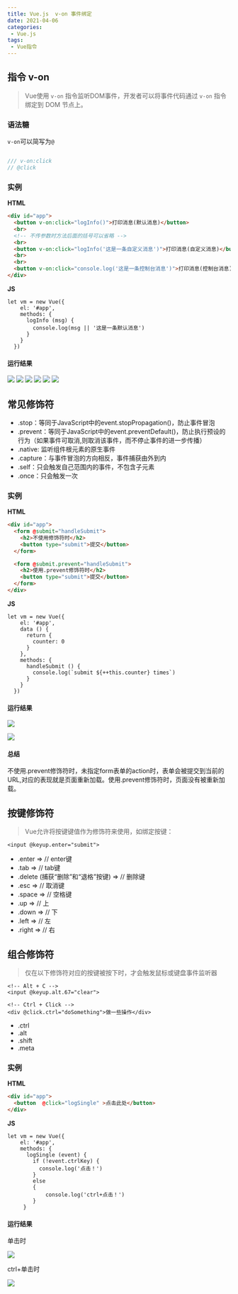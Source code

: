 ```yaml
---
title: Vue.js  v-on 事件绑定
date: 2021-04-06
categories:
 - Vue.js
tags:
 - Vue指令
---
```


## 指令 v-on

>Vue使用 `v-on` 指令监听DOM事件，开发者可以将事件代码通过 `v-on` 指令绑定到 DOM 节点上。

### 语法糖

`v-on`可以简写为`@`

```js

/// v-on:click 
// @click

```


### 实例

**HTML**
```HTML
<div id="app">
  <button v-on:click="logInfo()">打印消息(默认消息)</button>
  <br>
  <!-- 不传参数时方法后面的括号可以省略 -->
  <br>
  <button v-on:click="logInfo('这是一条自定义消息')">打印消息(自定义消息)</button>
  <br>
  <br>
  <button v-on:click="console.log('这是一条控制台消息')">打印消息(控制台消息)</button>
</div>
```
**JS**
```JS
let vm = new Vue({
    el: '#app',
    methods: {
      logInfo (msg) {
        console.log(msg || '这是一条默认消息') 
      }
    }
  })
```
#### 运行结果
![](https://i.loli.net/2021/05/28/CmGL1OydNUJQRcS.png)
![](https://i.loli.net/2021/05/28/AWZQKU4dCX19Vls.png)
![](https://i.loli.net/2021/05/28/oFiwIsOSDYHPCn9.png)
![](https://i.loli.net/2021/05/28/iDO2nW8HTEFgUxp.png)
![](https://i.loli.net/2021/05/28/q6ZTbvfRuxenNVt.png)
![](https://i.loli.net/2021/05/28/peZkUbHN6WTB4M1.png)




## 常见修饰符
* .stop：等同于JavaScript中的event.stopPropagation()，防止事件冒泡
* .prevent：等同于JavaScript中的event.preventDefault()，防止执行预设的行为（如果事件可取消,则取消该事件，而不停止事件的进一步传播）
* .native: 监听组件根元素的原生事件
* .capture：与事件冒泡的方向相反，事件捕获由外到内
* .self：只会触发自己范围内的事件，不包含子元素
* .once：只会触发一次
  

### 实例

**HTML**
```HTML
<div id="app">
  <form @submit="handleSubmit">
    <h2>不使用修饰符时</h2>
    <button type="submit">提交</button>
  </form>

  <form @submit.prevent="handleSubmit">
    <h2>使用.prevent修饰符时</h2>
    <button type="submit">提交</button>
  </form> 
</div>
```
**JS**
```JS
let vm = new Vue({
    el: '#app',
    data () {
      return {
        counter: 0
      }
    },
    methods: {
      handleSubmit () {
        console.log(`submit ${++this.counter} times`)
      }
    }
  })
```
#### 运行结果

![](https://i.loli.net/2021/05/28/3QLHX7GOfNlZbry.png)

![](https://i.loli.net/2021/05/28/oYlLamH58UnpcSZ.png)

#### 总结
不使用.prevent修饰符时，未指定form表单的action时，表单会被提交到当前的URL,对应的表现就是页面重新加载。使用.prevent修饰符时，页面没有被重新加载。

## 按键修饰符

>Vue允许将按键键值作为修饰符来使用，如绑定按键：


```
<input @keyup.enter="submit">
```

* .enter => // enter键
* .tab => // tab键
* .delete (捕获“删除”和“退格”按键) => // 删除键
* .esc => // 取消键
* .space => // 空格键
* .up => // 上
* .down => // 下
* .left => // 左
* .right => // 右

## 组合修饰符
>仅在以下修饰符对应的按键被按下时，才会触发鼠标或键盘事件监听器

```
<!-- Alt + C -->
<input @keyup.alt.67="clear">

<!-- Ctrl + Click -->
<div @click.ctrl="doSomething">做一些操作</div>
```

* .ctrl
* .alt
* .shift
* .meta

### 实例

**HTML**
```HTML
<div id="app">
  <button  @click="logSingle" >点击此处</button>
</div>
```
**JS**
```JS
let vm = new Vue({
    el: '#app',
    methods: {
      logSingle (event) {
        if (!event.ctrlKey) {
          console.log('点击！')
        } 
		else
		{
			console.log('ctrl+点击！')
		}
     }
```
#### 运行结果
单击时

![](https://i.loli.net/2021/05/28/5lQuq9fYn1FBeJc.png)

ctrl+单击时

![](https://i.loli.net/2021/05/28/hkbi9KOSMfXwGxZ.png)